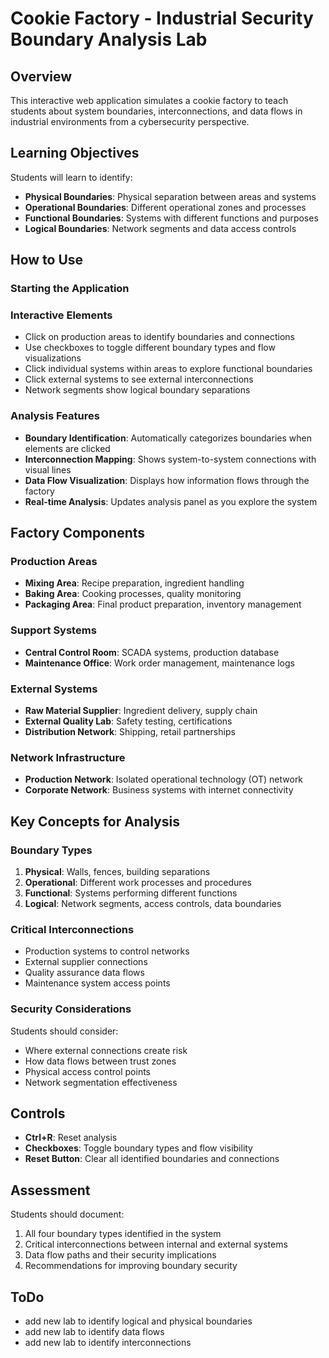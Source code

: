 # Cookie Factory - Industrial Security Boundary Analysis Lab

## Overview

This interactive web application simulates a cookie factory to teach students about system boundaries, interconnections, and data flows in industrial environments from a cybersecurity perspective.

## Learning Objectives

Students will learn to identify:

- **Physical Boundaries**: Physical separation between areas and systems
- **Operational Boundaries**: Different operational zones and processes  
- **Functional Boundaries**: Systems with different functions and purposes
- **Logical Boundaries**: Network segments and data access controls

## How to Use

### Starting the Application

### Interactive Elements

- Click on production areas to identify boundaries and connections
- Use checkboxes to toggle different boundary types and flow visualizations
- Click individual systems within areas to explore functional boundaries
- Click external systems to see external interconnections
- Network segments show logical boundary separations

### Analysis Features

- **Boundary Identification**: Automatically categorizes boundaries when elements are clicked
- **Interconnection Mapping**: Shows system-to-system connections with visual lines
- **Data Flow Visualization**: Displays how information flows through the factory
- **Real-time Analysis**: Updates analysis panel as you explore the system

## Factory Components

### Production Areas

- **Mixing Area**: Recipe preparation, ingredient handling
- **Baking Area**: Cooking processes, quality monitoring  
- **Packaging Area**: Final product preparation, inventory management

### Support Systems

- **Central Control Room**: SCADA systems, production database
- **Maintenance Office**: Work order management, maintenance logs

### External Systems  

- **Raw Material Supplier**: Ingredient delivery, supply chain
- **External Quality Lab**: Safety testing, certifications
- **Distribution Network**: Shipping, retail partnerships

### Network Infrastructure

- **Production Network**: Isolated operational technology (OT) network
- **Corporate Network**: Business systems with internet connectivity

## Key Concepts for Analysis

### Boundary Types

1. **Physical**: Walls, fences, building separations
2. **Operational**: Different work processes and procedures
3. **Functional**: Systems performing different functions
4. **Logical**: Network segments, access controls, data boundaries

### Critical Interconnections

- Production systems to control networks
- External supplier connections
- Quality assurance data flows
- Maintenance system access points

### Security Considerations

Students should consider:

- Where external connections create risk
- How data flows between trust zones
- Physical access control points
- Network segmentation effectiveness

## Controls

- **Ctrl+R**: Reset analysis
- **Checkboxes**: Toggle boundary types and flow visibility
- **Reset Button**: Clear all identified boundaries and connections

## Assessment

Students should document:

1. All four boundary types identified in the system
2. Critical interconnections between internal and external systems
3. Data flow paths and their security implications
4. Recommendations for improving boundary security

## ToDo

- add new lab to identify logical and physical boundaries
- add new lab to identify data flows
- add new lab to identify interconnections

